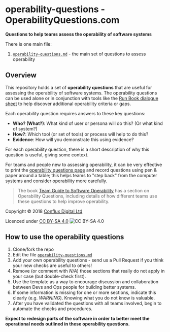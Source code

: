 # operability-questions - OperabilityQuestions.com

**Questions to help teams assess the operability of software systems**

There is one main file:

1. [`operability-questions.md`](operability-questions.md) - the main set of questions to assess operability

## Overview

This repository holds a set of **operability questions** that are useful for assessing the operability of software systems. The operability questions can be used alone or in conjunction with tools like the [Run Book dialogue sheet](http://runbooktemplate.info/) to help discover additional operability criteria or gaps.

Each operability question requires answers to these key questions: 

* **Who? (What?)**: What kind of user or persona will do this? (Or what kind of system?) 
* **How?**: Which tool (or set of tools) or process will help to do this?
* **Evidence**:  How will you demonstrate this using evidence?

For each operability question, there is a short description of why this question is useful, giving some context.

For teams and people new to assessing operability, it can be very effective to print the [operability questions page](operability-questions.md) and record questions using pen & paper around a table; this helps teams to "step back" from the computer systems and consider operability more carefully.

> The book [Team Guide to Software Operability](http://operabilitybook.com/) has a section on Operability Questions, including details of how different teams use these questions to help improve operability. 

Copyright © 2018 [Conflux Digital Ltd](https://confluxdigital.net/)

Licenced under [CC BY-SA 4.0](https://creativecommons.org/licenses/by-sa/4.0/) ![CC BY-SA 4.0](https://licensebuttons.net/l/by-sa/3.0/88x31.png)

## How to use the operability questions

1. Clone/fork the repo
1. Edit the file [`operability-questions.md`](operability-questions.md) 
1. Add your own operability questions - send us a Pull Request if you think your new checks are useful to others!
1. Remove (or comment with _N/A_) those sections that really do not apply in your case (but double-check first).
1. Use the template as a way to encourage discussion and collaboration between Devs and Ops people for building better systems.
1. If some information is missing for one or more sections, indicate this clearly (e.g. *WARNING*). Knowing what you do not know is valuable.
1. After you have validated the questions with all teams involved, begin to automate the checks and procedures.

**Expect to redesign parts of the software in order to better meet the operational needs outlined in these operability questions.**
